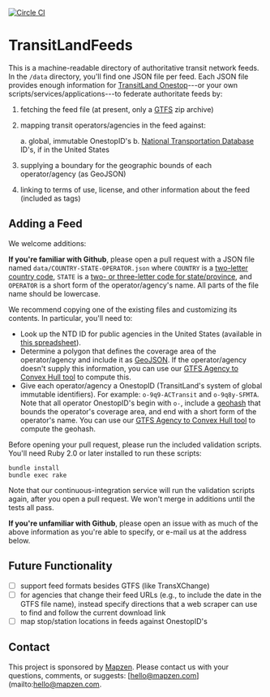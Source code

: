 [![Circle CI](https://circleci.com/gh/transit-land/transit-land-feeds.svg?style=svg)](https://circleci.com/gh/transit-land/transit-land-feeds)

# TransitLandFeeds

This is a machine-readable directory of authoritative transit network feeds. In the `/data` directory, you'll find one JSON file per feed. Each JSON file provides enough information for [TransitLand Onestop](https://github.com/transit-land/onestop)---or your own scripts/services/applications---to federate authoritate feeds by:

1. fetching the feed file (at present, only a [GTFS](https://developers.google.com/transit/gtfs/) zip archive)
2. mapping transit operators/agencies in the feed against:

    a. global, immutable OnestopID's
    b. [National Transportation Database](http://www.ntdprogram.gov/ntdprogram/) ID's, if in the United States

3. supplying a boundary for the geographic bounds of each operator/agency (as GeoJSON)
4. linking to terms of use, license, and other information about the feed (included as tags)

## Adding a Feed

We welcome additions:

**If you're familiar with Github**, please open a pull request with a JSON file named `data/COUNTRY-STATE-OPERATOR.json` where `COUNTRY` is a [two-letter country code](http://en.wikipedia.org/wiki/ISO_3166-1_alpha-2), `STATE` is a [two- or three-letter code for state/province](http://en.wikipedia.org/wiki/ISO_3166-2), and `OPERATOR` is a short form of the operator/agency's name. All parts of the file name should be lowercase.

We recommend copying one of the existing files and customizing its contents. In particular, you'll need to:

- Look up the NTD ID for public agencies in the United States (available in [this spreadsheet](http://www.ntdprogram.gov/ntdprogram/pubs/MonthlyData/October%202014%20Raw%20Database.xls)).
- Determine a polygon that defines the coverage area of the operator/agency and include it as [GeoJSON](http://geojson.org/). If the operator/agency doesn't supply this information, you can use our [GTFS Agency to Convex Hull tool](http://transit-land.github.io/gtfs-agency-to-convex-hull/) to compute this.
- Give each operator/agency a OnestopID (TransitLand's system of global immutable identifiers). For example: `o-9q9-ACTransit` and `o-9q8y-SFMTA`. Note that all operator OnestopID's begin with `o-`, include a [geohash](http://en.wikipedia.org/wiki/Geohash) that bounds the operator's coverage area, and end with a short form of the operator's name. You can use our [GTFS Agency to Convex Hull tool](http://transit-land.github.io/gtfs-agency-to-convex-hull/) to compute the geohash.

Before opening your pull request, please run the included validation scripts. You'll need Ruby 2.0 or later installed to run these scripts:

````
bundle install
bundle exec rake
````

Note that our continuous-integration service will run the validation scripts again, after you open a pull request. We won't merge in additions until the tests all pass.

**If you're unfamiliar with Github**, please open an issue with as much of the above information as you're able to specify, or e-mail us at the address below.

## Future Functionality

- [ ] support feed formats besides GTFS (like TransXChange)
- [ ] for agencies that change their feed URLs (e.g., to include the date in the GTFS file name), instead specify directions that a web scraper can use to find and follow the current download link
- [ ] map stop/station locations in feeds against OnestopID's

## Contact

This project is sponsored by [Mapzen](http://mapzen.com). Please contact us with your questions, comments, or suggests: [hello@mapzen.com](mailto:hello@mapzen.com.
